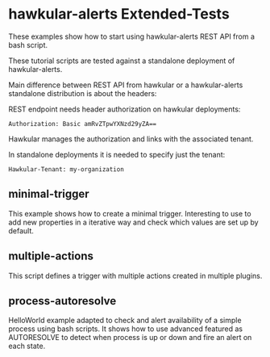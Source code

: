 # hawkular-alerts Extended-Tests

These examples show how to start using hawkular-alerts REST API from a bash script.

These tutorial scripts are tested against a standalone deployment of hawkular-alerts.

Main difference between REST API from hawkular or a hawkular-alerts standalone distribution is about the headers:

REST endpoint needs header authorization on hawkular deployments:

```
Authorization: Basic amRvZTpwYXNzd29yZA==
```

Hawkular manages the authorization and links with the associated tenant.

In standalone deployments it is needed to specify just the tenant:

```
Hawkular-Tenant: my-organization
```

## minimal-trigger

This example shows how to create a minimal trigger. Interesting to use to add new properties in a iterative way and 
check which values are set up by default.

## multiple-actions

This script defines a trigger with multiple actions created in multiple plugins.

## process-autoresolve

HelloWorld example adapted to check and alert availability of a simple process using bash scripts.
It shows how to use advanced featured as AUTORESOLVE to detect when process is up or down and fire an alert on each 
state.
